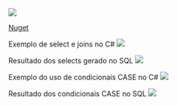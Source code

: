 
<img src="https://raw.githubusercontent.com/nogueirawagner/querybuilder/master/PackageManager.png" style="max-width:100%;">

<a href="https://www.nuget.org/packages/Nogueirasoft.QueryBuilder/1.0.0"> Nuget </a>

Exemplo de select e joins no C#
<img src="https://raw.githubusercontent.com/nogueirawagner/querybuilder/master/exemplocsharp.png" style="max-width:100%;">

Resultado dos selects gerado no SQL
<img src="https://raw.githubusercontent.com/nogueirawagner/querybuilder/master/sql.png" style="max-width:100%;">

Exemplo do uso de condicionais CASE no C# 
<img src="https://raw.githubusercontent.com/nogueirawagner/querybuilder/master/casecsharp.png" style="max-width:100%;">

Resultado dos condicionais CASE no SQL
<img src="https://raw.githubusercontent.com/nogueirawagner/querybuilder/master/casesql.png" style="max-width:100%;">
